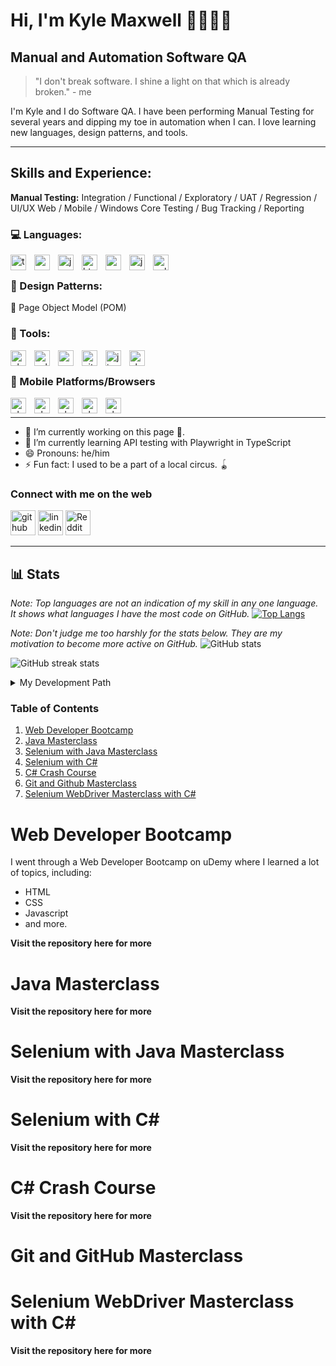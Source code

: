 # Hi, I'm Kyle Maxwell 👋🧑🏻‍💻
## Manual and Automation Software QA
> "I don't break software. I shine a light on that which is already broken." - me
 
I'm Kyle and I do Software QA. I have been performing Manual Testing for several years and dipping my toe in automation when I can. I love learning new languages, design patterns, and tools.

---

## **Skills and Experience:**

**Manual Testing:**  Integration / Functional / Exploratory / UAT / Regression / UI/UX Web / Mobile / Windows Core Testing / Bug Tracking / Reporting

### **💻 Languages:** 
<img align="left" alt= "typescript" width="25px" height="25px" style="padding-right:10px;" src="https://cdn.jsdelivr.net/gh/devicons/devicon@latest/icons/typescript/typescript-original.svg"/>
<img align="left" alt= "csharp" width="25px" height="25px" style="padding-right:10px;" src="https://cdn.jsdelivr.net/gh/devicons/devicon@latest/icons/csharp/csharp-original.svg" />
<img align="left" alt= "java" width="25px" height="25px" style="padding-right:10px;" src="https://cdn.jsdelivr.net/gh/devicons/devicon@latest/icons/java/java-original.svg" />
<img align="left" alt= "html5" width="25px" height="25px" style="padding-right:10px;" src="https://cdn.jsdelivr.net/gh/devicons/devicon@latest/icons/html5/html5-original.svg" />
<img align="left" alt= "css3" width="25px" height="25px" style="padding-right:10px;" src="https://cdn.jsdelivr.net/gh/devicons/devicon@latest/icons/css3/css3-original.svg" />
<img align="left" alt= "javascript" width="25px" height="25px" style="padding-right:10px;" src="https://cdn.jsdelivr.net/gh/devicons/devicon@latest/icons/javascript/javascript-original.svg" /> 
<img align="left" alt= "sql" width="25px" height="25px" style="padding-right:10px;" src="https://cdn.jsdelivr.net/gh/devicons/devicon@latest/icons/sqldeveloper/sqldeveloper-original.svg" />
<br />          

### **🎨 Design Patterns:**
📄 Page Object Model (POM) 
<br />

### **🧰 Tools:** 

<img align="left" alt= "playwright" width="25px" height="25px" style="padding-right:10px;" src="https://cdn.jsdelivr.net/gh/devicons/devicon@latest/icons/playwright/playwright-original.svg" />
<img align="left" alt= "selenium" width="25" height="25" style="padding-right:10px;" src="https://cdn.jsdelivr.net/gh/devicons/devicon@latest/icons/selenium/selenium-original.svg" width="25" height="25"/> 
<img align="left" alt= "postman" width="25" height="25" style="padding-right:10px;" src="https://cdn.jsdelivr.net/gh/devicons/devicon@latest/icons/postman/postman-original.svg" width="25" height="25"/> 
<img align="left" alt= "git" width="25" height="25" style="padding-right:10px;" src="https://cdn.jsdelivr.net/gh/devicons/devicon@latest/icons/git/git-original.svg" width="25" height="25"/> 
<img align="left" alt= "jira" width="25" height="25" style="padding-right:10px;" src="https://cdn.jsdelivr.net/gh/devicons/devicon@latest/icons/jira/jira-original.svg" width="25" height="25"/> 
<img align="left" alt= "slack" width="25" height="25" style="padding-right:10px;" src="https://cdn.jsdelivr.net/gh/devicons/devicon@latest/icons/slack/slack-original.svg" width="25" height="25"/>
<br />
           
### **📱 Mobile Platforms/Browsers** 
<img align="left" alt= "playwright" width="25px" height="25px" style="padding-right:10px;" src="https://cdn.jsdelivr.net/gh/devicons/devicon@latest/icons/android/android-original.svg" /> 
<img align="left" alt= "playwright" width="25px" height="25px" style="padding-right:10px;" src="https://cdn.jsdelivr.net/gh/devicons/devicon@latest/icons/apple/apple-original.svg" /> 
<img align="left" alt= "playwright" width="25px" height="25px" style="padding-right:10px;" src="https://cdn.jsdelivr.net/gh/devicons/devicon@latest/icons/chrome/chrome-original.svg" /> 
<img align="left" alt= "playwright" width="25px" height="25px" style="padding-right:10px;" src="https://cdn.jsdelivr.net/gh/devicons/devicon@latest/icons/firefox/firefox-original.svg" /> 
<img align="left" alt= "playwright" width="25px" height="25px" style="padding-right:10px;" src="https://cdn.jsdelivr.net/gh/devicons/devicon@latest/icons/safari/safari-original.svg" />
<br />

---

- 🔭 I’m currently working on this page 🚧. 
- 🌱 I’m currently learning API testing with Playwright in TypeScript 
- 😄 Pronouns: he/him 
- ⚡ Fun fact: I used to be a part of a local circus. 🪀

### Connect with me on the web

[<img src='https://cdn.jsdelivr.net/npm/simple-icons@3.0.1/icons/github.svg' alt='github' height='40'>](https://github.com/IAmSweeps) 
          [<img src="https://cdn.jsdelivr.net/gh/devicons/devicon@latest/icons/linkedin/linkedin-original.svg" alt='linkedin' height='40'>](https://www.linkedin.com/in/kyle-maxwell-5a737477/)  [<img src='https://cdn.jsdelivr.net/npm/simple-icons@3.0.1/icons/reddit.svg' alt='Reddit' height='40'>](https://www.reddit.com/user/i_am_sweeps)  

---
## **📊 Stats**
*Note: Top languages are not an indication of my skill in any one language. It shows what languages I have the most code on GitHub.*
[![Top Langs](https://github-readme-stats.vercel.app/api/top-langs/?username=IAmSweeps)](https://github.com/anuraghazra/github-readme-stats)

*Note: Don't judge me too harshly for the stats below. They are my motivation to become more active on GitHub.*
![GitHub stats](https://github-readme-stats.vercel.app/api?username=IAmSweeps&show_icons=true)  

![GitHub streak stats](https://streak-stats.demolab.com/?user=IAmSweeps)  

<details>
 <summary>
  My Development Path
 </summary>
 My development journey goes all the way back to when I was asked in 3rd grade, "What do you want to be when you grow up? I said, very confidently, "I want to make video games." As an 8-year-old in 1991, I didn't know that making video games hadn't become a thing that a lot of people did (I realize it still isn't, but at least the idea isn't so farfetched) and I was laughed at. I wasn't deterred by this. 
 
 Fast forward a bunch of years and I graduated high school, joined the Navy for almost 10 years, performed basic IT work, then was introduced to Software QA. At the time, I didn't know that was something people actually got paid to do. I had heard of video game beta testers, but that was it. My whole world got rocked and I felt like I had found my calling. Sure, it's not making video games, but I love it. My first several years were in Manual QA, but I was learning programming languages, automation testing design patterns, and familiarizing myself with various tools for automating tests at the same time.

 When I finally had a chance to write automated tests in a professional setting, I was hooked. This is what I am supposed to be doing, right now. Video games might still be in my future, but for now, I am happy to be ensuring that the quality of the software being released is the highest that I can help make it.
</details> 

### Table of Contents

1. [Web Developer Bootcamp](https://github.com/IAmSweeps/KyleMaxwell/new/master#web-developer-bootcamp)
1. [Java Masterclass](https://github.com/IAmSweeps/KyleMaxwell/new/master#java-masterclass)
1. [Selenium with Java Masterclass](https://github.com/IAmSweeps/KyleMaxwell/new/master#selenium-with-java-masterclass)
1. [Selenium with C#](https://github.com/IAmSweeps/KyleMaxwell/new/master#selenium-with-csharp)
1. [C# Crash Course](https://github.com/IAmSweeps/KyleMaxwell/new/master#c-crash-course)
1. [Git and Github Masterclass](https://github.com/IAmSweeps/KyleMaxwell/new/master#git-and-github-masterclass)
1. [Selenium WebDriver Masterclass with C#](https://github.com/IAmSweeps/KyleMaxwell/new/master#selenium-webdriver-masterclass-with-csharp)

# Web Developer Bootcamp

I went through a Web Developer Bootcamp on uDemy where I learned a lot of topics, including:
- HTML
- CSS
- Javascript
- and more.

**Visit the repository here for more**

# Java Masterclass

**Visit the repository here for more**

# Selenium with Java Masterclass

**Visit the repository here for more**

# Selenium with C#

**Visit the repository here for more**

# C# Crash Course

**Visit the repository here for more**

# Git and GitHub Masterclass

# Selenium WebDriver Masterclass with C#

**Visit the repository here for more**
